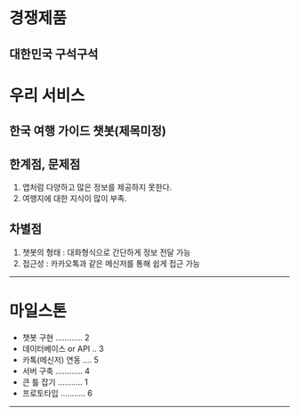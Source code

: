 # 경쟁제품

## 대한민국 구석구석

# 우리 서비스

## 한국 여행 가이드 챗봇(제목미정)

## 한계점, 문제점

1. 앱처럼 다양하고 많은 정보를 제공하지 못한다.
2. 여행지에 대한 지식이 많이 부족.

## 차별점

1. 챗봇의 형태 : 대화형식으로 간단하게 정보 전달 가능
2. 접근성 : 카카오톡과 같은 메신저를 통해 쉽게 접근 가능

--------------------------------------------------------

# 마일스톤

- 챗봇 구현 ............ 2
- 데이터베이스 or API .. 3
- 카톡(메신저) 연동 .... 5
- 서버 구축 ............ 4
- 큰 틀 잡기 ........... 1
- 프로토타입 ........... 6

--------------------------------------------------------
